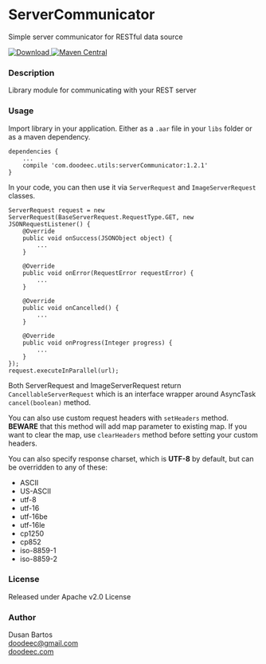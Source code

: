 # ServerCommunicator
Simple server communicator for RESTful data source

[ ![Download](https://api.bintray.com/packages/doodeec/maven/server-communicator/images/download.svg) ](https://bintray.com/doodeec/maven/server-communicator/_latestVersion)
[![Maven Central](https://maven-badges.herokuapp.com/maven-central/com.doodeec.utils/serverCommunicator/badge.svg)](https://maven-badges.herokuapp.com/maven-central/com.doodeec.utils/serverCommunicator)


### Description
Library module for communicating with your REST server

### Usage
Import library in your application. Either as a `.aar` file in your `libs` folder
or as a maven dependency.

    dependencies {
        ...
        compile 'com.doodeec.utils:serverCommunicator:1.2.1'
    }

In your code, you can then use it via `ServerRequest` and `ImageServerRequest` classes.

    ServerRequest request = new ServerRequest(BaseServerRequest.RequestType.GET, new JSONRequestListener() {
        @Override
        public void onSuccess(JSONObject object) {
            ...
        }

        @Override
        public void onError(RequestError requestError) {
            ...
        }

        @Override
        public void onCancelled() {
            ...
        }

        @Override
        public void onProgress(Integer progress) {
            ...
        }
    });
    request.executeInParallel(url);

Both ServerRequest and ImageServerRequest return `CancellableServerRequest` which is an interface
wrapper around AsyncTask `cancel(boolean)` method.


You can also use custom request headers with `setHeaders` method.<br/>
**BEWARE** that this method will add map parameter to existing map. If you want to clear the map,
use `clearHeaders` method before setting your custom headers.

You can also specify response charset, which is **UTF-8** by default, but can be overridden to
any of these:

- ASCII
- US-ASCII
- utf-8
- utf-16
- utf-16be
- utf-16le
- cp1250
- cp852
- iso-8859-1
- iso-8859-2

### License
Released under Apache v2.0 License

### Author
Dusan Bartos<br/>
[doodeec@gmail.com](mailto:doodeec@gmail.com)<br/>
[doodeec.com](http://doodeec.com)
